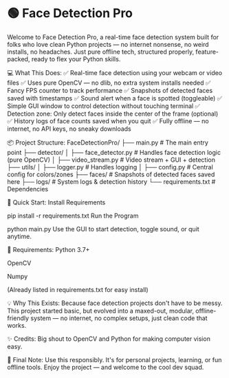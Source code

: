 # 🟢 Face Detection Pro

Welcome to Face Detection Pro, a real-time face detection system built for folks who love clean Python projects — no internet nonsense, no weird installs, no headaches. Just pure offline tech, structured properly, feature-packed, ready to flex your Python skills.

💻 What This Does:
✅ Real-time face detection using your webcam or video files
✅ Uses pure OpenCV — no dlib, no extra system installs needed
✅ Fancy FPS counter to track performance
✅ Snapshots of detected faces saved with timestamps
✅ Sound alert when a face is spotted (toggleable)
✅ Simple GUI window to control detection without touching terminal
✅ Detection zone: Only detect faces inside the center of the frame (optional)
✅ History logs of face counts saved when you quit
✅ Fully offline — no internet, no API keys, no sneaky downloads

📦 Project Structure:
FaceDetectionPro/
├── main.py               # The main entry point
├── detector/
│   ├── face_detector.py  # Handles face detection logic (pure OpenCV)
│   ├── video_stream.py   # Video stream + GUI + detection
├── utils/
│   ├── logger.py         # Handles logging
│   ├── config.py         # Central config for colors/zones
├── faces/                # Snapshots of detected faces saved here
├── logs/                 # System logs & detection history
└── requirements.txt      # Dependencies

🚀 Quick Start:
Install Requirements

pip install -r requirements.txt
Run the Program

python main.py
Use the GUI to start detection, toggle sound, or quit anytime.

🎯 Requirements:
Python 3.7+

OpenCV

Numpy

(Already listed in requirements.txt for easy install)

💡 Why This Exists:
Because face detection projects don't have to be messy. This project started basic, but evolved into a maxed-out, modular, offline-friendly system — no internet, no complex setups, just clean code that works.

✨ Credits:
Big shout to OpenCV and Python for making computer vision easy.

🤘 Final Note:
Use this responsibly. It's for personal projects, learning, or fun offline tools.
Enjoy the project — and welcome to the cool dev squad.

